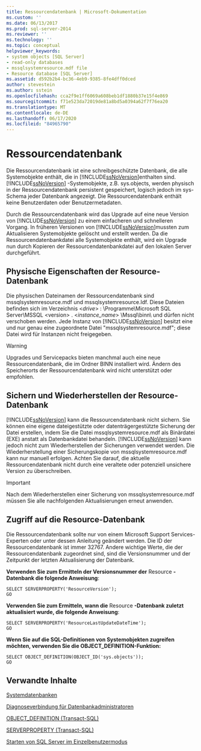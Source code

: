 ```yaml
---
title: Ressourcendatenbank | Microsoft-Dokumentation
ms.custom: ''
ms.date: 06/13/2017
ms.prod: sql-server-2014
ms.reviewer: ''
ms.technology: ''
ms.topic: conceptual
helpviewer_keywords:
- system objects [SQL Server]
- read-only databases
- mssqlsystemresource.mdf file
- Resource database [SQL Server]
ms.assetid: d592b2b4-bc36-4eb9-9385-8fe4dff0dced
author: stevestein
ms.author: sstein
ms.openlocfilehash: cca2f9e1ff6069a608beb1df1880b37e15f4e869
ms.sourcegitcommit: f71e523da72019de81a8bd5a0394a62f7f76ea20
ms.translationtype: MT
ms.contentlocale: de-DE
ms.lasthandoff: 06/17/2020
ms.locfileid: "84965790"
---
```

# <a name="resource-database"></a>Ressourcendatenbank
  Die Ressourcendatenbank ist eine schreibgeschützte Datenbank, die alle Systemobjekte enthält, die in [!INCLUDE[ssNoVersion](../../includes/ssnoversion-md.md)]enthalten sind. [!INCLUDE[ssNoVersion](../../includes/ssnoversion-md.md)] -Systemobjekte, z.B. sys.objects, werden physisch in der Ressourcendatenbank persistent gespeichert, logisch jedoch im sys-Schema jeder Datenbank angezeigt. Die Ressourcendatenbank enthält keine Benutzerdaten oder Benutzermetadaten.  
  
 Durch die Ressourcendatenbank wird das Upgrade auf eine neue Version von [!INCLUDE[ssNoVersion](../../includes/ssnoversion-md.md)] zu einem einfacheren und schnelleren Vorgang. In früheren Versionen von [!INCLUDE[ssNoVersion](../../includes/ssnoversion-md.md)]mussten zum Aktualisieren Systemobjekte gelöscht und erstellt werden. Da die Ressourcendatenbankdatei alle Systemobjekte enthält, wird ein Upgrade nun durch Kopieren der Ressourcendatenbankdatei auf den lokalen Server durchgeführt.  
  
## <a name="physical-properties-of-resource"></a>Physische Eigenschaften der Resource-Datenbank  
 Die physischen Dateinamen der Ressourcendatenbank sind mssqlsystemresource.mdf und mssqlsystemresource.ldf. Diese Dateien befinden sich im Verzeichnis \<*drive*> : \Programme\Microsoft SQL Server\MSSQL \<version> . \<*instance_name*> \Mssql\binn\ und dürfen nicht verschoben werden. Jede Instanz von [!INCLUDE[ssNoVersion](../../includes/ssnoversion-md.md)] besitzt eine und nur genau eine zugeordnete Datei "mssqlsystemresource.mdf"; diese Datei wird für Instanzen nicht freigegeben.  
  
> [!WARNING]  
>  Upgrades und Servicepacks bieten manchmal auch eine neue Ressourcendatenbank, die im Ordner BINN installiert wird. Ändern des Speicherorts der Ressourcendatenbank wird nicht unterstützt oder empfohlen.  
  
## <a name="backing-up-and-restoring-the-resource-database"></a>Sichern und Wiederherstellen der Resource-Datenbank  
 [!INCLUDE[ssNoVersion](../../includes/ssnoversion-md.md)] kann die Ressourcendatenbank nicht sichern. Sie können eine eigene dateigestützte oder datenträgergestützte Sicherung der Datei erstellen, indem Sie die Datei mssqlsystemresource.mdf als Binärdatei (EXE) anstatt als Datenbankdatei behandeln. [!INCLUDE[ssNoVersion](../../includes/ssnoversion-md.md)] kann jedoch nicht zum Wiederherstellen der Sicherungen verwendet werden. Die Wiederherstellung einer Sicherungskopie von mssqlsystemresource.mdf kann nur manuell erfolgen. Achten Sie darauf, die aktuelle Ressourcendatenbank nicht durch eine veraltete oder potenziell unsichere Version zu überschreiben.  
  
> [!IMPORTANT]  
>  Nach dem Wiederherstellen einer Sicherung von mssqlsystemresource.mdf müssen Sie alle nachfolgenden Aktualisierungen erneut anwenden.  
  
## <a name="accessing-the-resource-database"></a>Zugriff auf die Resource-Datenbank  
 Die Ressourcendatenbank sollte nur von einem Microsoft Support Services-Experten oder unter dessen Anleitung geändert werden. Die ID der Ressourcendatenbank ist immer 32767. Andere wichtige Werte, die der Ressourcendatenbank zugeordnet sind, sind die Versionsnummer und der Zeitpunkt der letzten Aktualisierung der Datenbank.  
  
 **Verwenden Sie zum Ermitteln der Versionsnummer der** Resource **-Datenbank die folgende Anweisung**:  
  
```  
SELECT SERVERPROPERTY('ResourceVersion');  
GO  
```  
  
 **Verwenden Sie zum Ermitteln, wann die** Resource **-Datenbank zuletzt aktualisiert wurde, die folgende Anweisung**:  
  
```  
SELECT SERVERPROPERTY('ResourceLastUpdateDateTime');  
GO  
```  
  
 **Wenn Sie auf die SQL-Definitionen von Systemobjekten zugreifen möchten, verwenden Sie die OBJECT_DEFINITION-Funktion:**  
  
```  
SELECT OBJECT_DEFINITION(OBJECT_ID('sys.objects'));  
GO  
```  
  
## <a name="related-content"></a>Verwandte Inhalte  
 [Systemdatenbanken](system-databases.md)  
  
 [Diagnoseverbindung für Datenbankadministratoren](../../database-engine/configure-windows/diagnostic-connection-for-database-administrators.md)  
  
 [OBJECT_DEFINITION &#40;Transact-SQL&#41;](/sql/t-sql/functions/object-definition-transact-sql)  
  
 [SERVERPROPERTY &#40;Transact-SQL&#41;](/sql/t-sql/functions/serverproperty-transact-sql)  
  
 [Starten von SQL Server im Einzelbenutzermodus](../../database-engine/configure-windows/start-sql-server-in-single-user-mode.md)  
  
  
